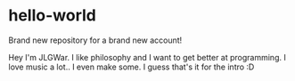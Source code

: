 # hello-world
Brand new repository for a brand new account!

Hey I'm JLGWar. I like philosophy and I want to get better at programming. 
I love music a lot.. I even make some. I guess that's it for the intro :D
